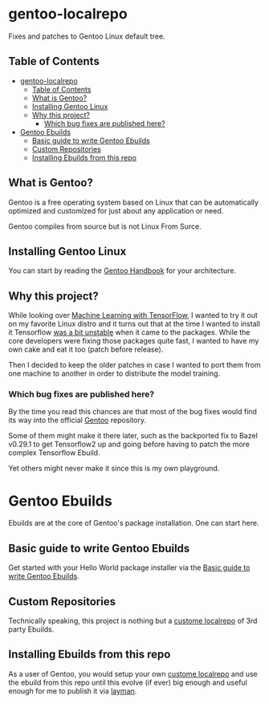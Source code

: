 # gentoo-localrepo
Fixes and patches to Gentoo Linux default tree.

## Table of Contents
* [gentoo-localrepo](#gentoo-localrepo)
  * [Table of Contents](#table-of-contents)
  * [What is Gentoo?](#what-is-gentoo)
  * [Installing Gentoo Linux](#installing-gentoo-linux)
  * [Why this project?](#why-this-project)
    * [Which bug fixes are published here?](#which-bug-fixes-are-published-here)
* [Gentoo Ebuilds](#gentoo-ebuilds)
  * [Basic guide to write Gentoo Ebuilds](#basic-guide-to-write-gentoo-ebuilds)
  * [Custom Repositories](#custom-repositories)
  * [Installing Ebuilds from this repo](#installing-ebuilds-from-this-repo)

## What is Gentoo?
Gentoo is a free operating system based on Linux that can be automatically
optimized and customized for just about any application or need.

Gentoo compiles from source but is not Linux From Surce.

## Installing Gentoo Linux
You can start by reading the [Gentoo Handbook](https://wiki.gentoo.org/wiki/Handbook:Main_Page) for your architecture.

## Why this project?
While looking over [Machine Learning with TensorFlow](https://www.manning.com/books/machine-learning-with-tensorflow),
I wanted to try it out on my favorite Linux distro and it turns out that at the time I wanted to install it Tensorflow
[was a bit unstable](https://github.com/tensorflow/tensorflow/issues/33108) when it came to the packages. While the core
developers were fixing those packages quite fast, I wanted to have my own cake and eat it too (patch before release).

Then I decided to keep the older patches in case I wanted to port them from one machine to another in order to distribute
the model training.

### Which bug fixes are published here?
By the time you read this chances are that most of the bug fixes would find its way into the official
[Gentoo](https://github.com/gentoo/gentoo) repository.

Some of them might make it there later, such as the backported fix
to Bazel v0.29.1 to get Tensorflow2 up and going before having to patch the more complex Tensorflow Ebuild.

Yet others might never make it since this is my own playground.

# Gentoo Ebuilds
Ebuilds are at the core of Gentoo's package installation. One can start here.

## Basic guide to write Gentoo Ebuilds
Get started with your Hello World package installer via the
[Basic guide to write Gentoo Ebuilds](https://wiki.gentoo.org/wiki/Basic_guide_to_write_Gentoo_Ebuilds).

## Custom Repositories
Technically speaking, this project is nothing but a [custome localrepo](https://wiki.gentoo.org/wiki/Custom_repository)
of 3rd party Ebuilds.

## Installing Ebuilds from this repo
As a user of Gentoo, you would setup your own [custome localrepo](https://wiki.gentoo.org/wiki/Custom_repository)
and use the ebuild from this repo until this evolve (if ever) big enough and useful enough for me to publish it
via [layman](https://wiki.gentoo.org/wiki/Layman).
